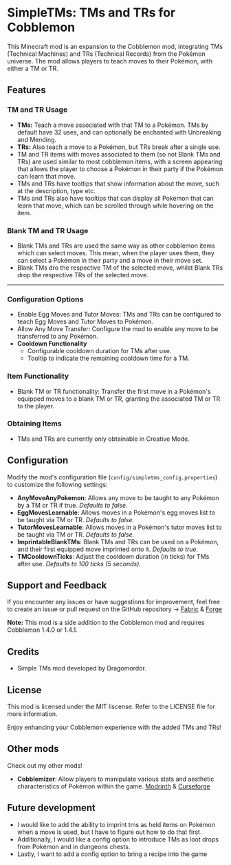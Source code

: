 # SimpleTMs: TMs and TRs for Cobblemon

This Minecraft mod is an expansion to the Cobblemon mod, integrating TMs (Technical Machines) and TRs (Technical Records) from the Pokémon universe. The mod allows players to teach moves to their Pokémon, with either a TM or TR.

## Features

### TM and TR Usage
- **TMs:** Teach a move associated with that TM to a Pokémon. TMs by default have 32 uses, and can optionally be enchanted with Unbreaking and Mending.
- **TRs:** Also teach a move to a Pokémon, but TRs break after a single use.
- TM and TR items with moves associated to them (so not Blank TMs and TRs) are used similar to most cobblemon items, with a screen appearing that allows the player to choose a Pokémon in their party if the Pokémon can learn that move.
- TMs and TRs have tooltips that show information about the move, such at the description, type etc.
- TMs and TRs also have tooltips that can display all Pokémon that can learn that move, which can be scrolled through while hovering on the item. 

### Blank TM and TR Usage
- Blank TMs and TRs are used the same way as other cobblemon items which can select moves. This mean, when the player uses them, they can select a Pokémon in their party and a move in their move set. 
- Blank TMs dro the respective TM of the selected move, whilst Blank TRs drop the respective TRs of the selected move.

----------------------------------------------------------


### Configuration Options
- Enable Egg Moves and Tutor Moves: TMs and TRs can be configured to teach Egg Moves and Tutor Moves to Pokémon.
- Allow Any Move Transfer: Configure the mod to enable any move to be transferred to any Pokémon.
- **Cooldown Functionality**
  - Configurable cooldown duration for TMs after use.
  - Tooltip to indicate the remaining cooldown time for a TM.

### Item Functionality
- Blank TM or TR functionality: Transfer the first move in a Pokémon's equipped moves to a blank TM or TR, granting the associated TM or TR to the player.

### Obtaining Items
- TMs and TRs are currently only obtainable in Creative Mode.

## Configuration

Modify the mod's configuration file (`config/simpletms_config.properties`) to customize the following settings:

- **AnyMoveAnyPokemon**: Allows any move to be taught to any Pokémon by a TM or TR if true. *Defaults to false.*
- **EggMovesLearnable**: Allows moves in a Pokémon's egg moves list to be taught via TM or TR. *Defaults to false.*
- **TutorMovesLearnable**: Allows moves in a Pokémon's tutor moves list to be taught via TM or TR. *Defaults to false.*
- **ImprintableBlankTMs**: Blank TMs and TRs can be used on a Pokémon, and their first equipped move imprinted onto it. *Defaults to true.*
- **TMCooldownTicks**: Adjust the cooldown duration (in ticks) for TMs after use. *Defaults to 100 ticks (5 seconds).*

## Support and Feedback

If you encounter any issues or have suggestions for improvement, feel free to create an issue or pull request on the GitHub repository -> [Fabric](https://github.com/Dragomordor/SimpleTMsFabric) & [Forge](https://github.com/Dragomordor/SimpleTMsForge)

**Note:** This mod is a side addition to the Cobblemon mod and requires Cobblemon 1.4.0 or 1.4.1.

## Credits

- Simple TMs mod developed by Dragomordor.

## License

This mod is licensed under the MIT liscense. Refer to the LICENSE file for more information.

Enjoy enhancing your Cobblemon experience with the added TMs and TRs!

## Other mods
Check out my other mods!
- **Cobblemizer**: Allow players to manipulate various stats and aesthetic characteristics of Pokémon within the game. [Modrinth](https://modrinth.com/mod/cobblemizer) & [Curseforge](https://www.curseforge.com/minecraft/mc-mods/cobblemizer)

## Future development

- I would like to add the ability to imprint tms as held items on Pokémon when a move is used, but I have to figure out how to do that first.
- Additionally, I would like a config option to introduce TMs as loot drops from Pokémon and in dungeons chests. 
- Lastly, I want to add a config option to bring a recipe into the game

